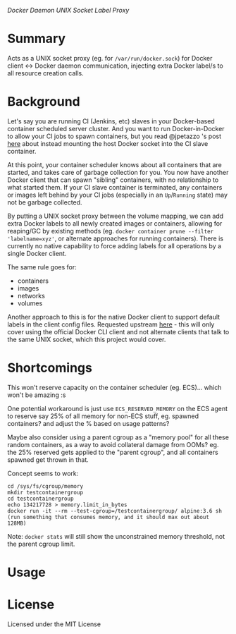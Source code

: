 *Docker Daemon UNIX Socket Label Proxy*

# Summary

Acts as a UNIX socket proxy (eg. for `/var/run/docker.sock`) for Docker client <-> Docker daemon communication, injecting extra Docker label/s to all resource creation calls.

# Background

Let's say you are running CI (Jenkins, etc) slaves in your Docker-based container scheduled server cluster. And you want to run Docker-in-Docker to allow your CI jobs to spawn containers, but you read @jpetazzo 's post [here](https://jpetazzo.github.io/2015/09/03/do-not-use-docker-in-docker-for-ci/) about instead mounting the host Docker socket into the CI slave container.

At this point, your container scheduler knows about all containers that are started, and takes care of garbage collection for you. You now have another Docker client that can spawn "sibling" containers, with no relationship to what started them. If your CI slave container is terminated, any containers or images left behind by your CI jobs (especially in an `Up`/`Running` state) may not be garbage collected.

By putting a UNIX socket proxy between the volume mapping, we can add extra Docker labels to all newly created images or containers, allowing for reaping/GC by existing methods (eg. `docker container prune --filter 'labelname=xyz'`, or alternate approaches for running containers). There is currently no native capability to force adding labels for all operations by a single Docker client.

The same rule goes for:

- containers
- images
- networks
- volumes

Another approach to this is for the native Docker client to support default labels in the client config files. Requested upstream [here](https://github.com/moby/moby/issues/33644) - this will only cover using the official Docker CLI client and not alternate clients that talk to the same UNIX socket, which this project would cover.

# Shortcomings

This won't reserve capacity on the container scheduler (eg. ECS)... which won't be amazing :s

One potential workaround is just use `ECS_RESERVED_MEMORY` on the ECS agent to reserve say 25% of all memory for non-ECS stuff, eg. spawned containers? and adjust the % based on usage patterns?

Maybe also consider using a parent cgroup as a "memory pool" for all these random containers, as a way to avoid collateral damage from OOMs? eg. the 25% reserved gets applied to the "parent cgroup", and all containers spawned get thrown in that.

Concept seems to work:

```
cd /sys/fs/cgroup/memory
mkdir testcontainergroup
cd testcontainergroup
echo 134217728 > memory.limit_in_bytes
docker run -it --rm --test-cgroup=/testcontainergroup/ alpine:3.6 sh
(run something that consumes memory, and it should max out about 128MB)
```

Note: `docker stats` will still show the unconstrained memory threshold, not the parent cgroup limit.

# Usage



# License

Licensed under the MIT License
